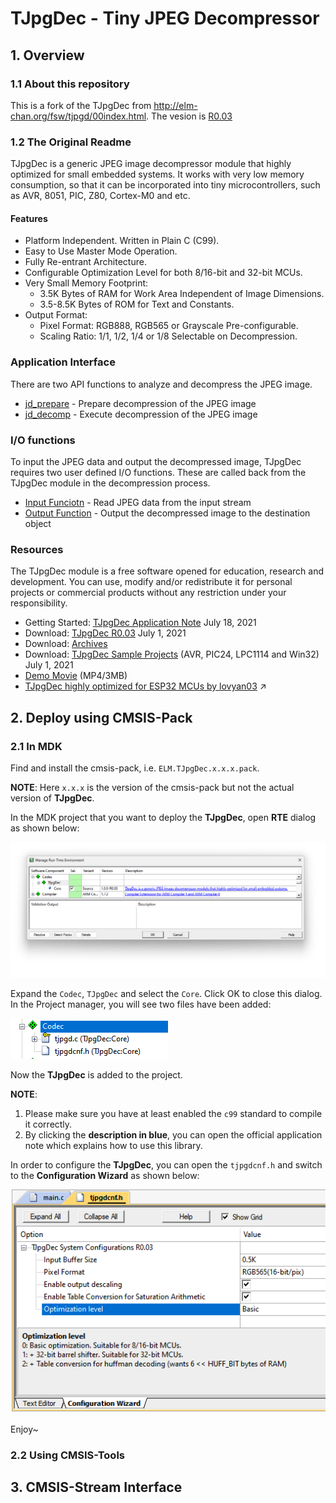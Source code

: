 # TJpgDec - Tiny JPEG Decompressor 



## 1. Overview

### 1.1 About this repository

This is a fork of the TJpgDec from http://elm-chan.org/fsw/tjpgd/00index.html. The vesion is [R0.03](http://elm-chan.org/fsw/tjpgd/arc/tjpgd3.zip)



### 1.2 The Original Readme

TJpgDec is a generic JPEG image decompressor module that highly optimized for small embedded systems. It works with very low memory consumption, so that it can be incorporated into tiny microcontrollers, such as AVR, 8051, PIC, Z80, Cortex-M0 and etc.

#### Features

- Platform Independent. Written in Plain C (C99).
- Easy to Use Master Mode Operation.
- Fully Re-entrant Architecture.
- Configurable Optimization Level for both 8/16-bit and 32-bit MCUs.
- Very Small Memory Footprint:
  - 3.5K Bytes of RAM for Work Area Independent of Image Dimensions.
  - 3.5-8.5K Bytes of ROM for Text and Constants.
- Output Format:
  - Pixel Format: RGB888, RGB565 or Grayscale Pre-configurable.
  - Scaling Ratio: 1/1, 1/2, 1/4 or 1/8 Selectable on Decompression.

### Application Interface

There are two API functions to analyze and decompress the JPEG image.

- [jd_prepare](http://elm-chan.org/fsw/tjpgd/en/prepare.html) - Prepare decompression of the JPEG image
- [jd_decomp](http://elm-chan.org/fsw/tjpgd/en/decomp.html) - Execute decompression of the JPEG image

### I/O functions

To input the JPEG data and output the decompressed image, TJpgDec requires two user defined I/O functions. These are called back from the TJpgDec module in the decompression process.

- [Input Funciotn](http://elm-chan.org/fsw/tjpgd/en/input.html) - Read JPEG data from the input stream
- [Output Function](http://elm-chan.org/fsw/tjpgd/en/output.html) - Output the decompressed image to the destination object

### Resources

The TJpgDec module is a free software opened for education, research and development. You can use, modify and/or redistribute it for personal projects or commercial products without any restriction under your responsibility.

- Getting Started: [TJpgDec Application Note](http://elm-chan.org/fsw/tjpgd/en/appnote.html) July 18, 2021
- Download: [TJpgDec R0.03](http://elm-chan.org/fsw/tjpgd/arc/tjpgd3.zip) July 1, 2021
- Download: [Archives](http://elm-chan.org/fsw/tjpgd/archives.html)
- Download: [TJpgDec Sample Projects](http://elm-chan.org/fsw/tjpgd/tjsample.zip) (AVR, PIC24, LPC1114 and Win32) July 1, 2021
- [Demo Movie](http://elm-chan.org/fsw/tjpgd/tjdemo.mp4) (MP4/3MB)
- [TJpgDec highly optimized for ESP32 MCUs by lovyan03](https://github.com/lovyan03/ESP32_ScreenShotReceiver) ↗



## 2. Deploy using CMSIS-Pack

### 2.1 In MDK

Find and install the cmsis-pack, i.e. `ELM.TJpgDec.x.x.x.pack`. 

**NOTE**: Here `x.x.x` is the version of the cmsis-pack but not the actual version of **TJpgDec**.

In the MDK project that you want to deploy the **TJpgDec**, open **RTE** dialog as shown below:

![](./documents/pictures/RTE.png) 

Expand the `Codec`, `TJpgDec` and select the `Core`. Click OK to close this dialog. In the Project manager, you will see two files have been added:

![](./documents/pictures/Project_Manager_Codec.png) 

Now the **TJpgDec** is added to the project. 

**NOTE**: 

1. Please make sure you have at least enabled the `c99` standard to compile it correctly. 
2. By clicking the **description in blue**, you can open the official application note which explains how to use this library.



In order to configure the **TJpgDec**, you can open the `tjpgdcnf.h` and switch to the **Configuration Wizard** as shown below:



![](./documents/pictures/ConfigurationWizard.png)  

Enjoy~



### 2.2 Using CMSIS-Tools



## 3. CMSIS-Stream Interface
